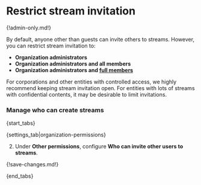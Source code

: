 # Restrict stream invitation

{!admin-only.md!}

By default, anyone other than guests can invite others to streams. However, you can restrict stream
invitation to:

* **Organization administrators**
* **Organization administrators and all members**
* **Organization administrators and [full members](/help/restrict-permissions-of-new-members)**

For corporations and other entities with controlled access, we highly
recommend keeping stream invitation open. For entities with lots of streams with confidential
contents, it may be desirable to limit invitations.

### Manage who can create streams

{start_tabs}

{settings_tab|organization-permissions}

2. Under **Other permissions**, configure **Who can invite other users to streams**.

{!save-changes.md!}

{end_tabs}
